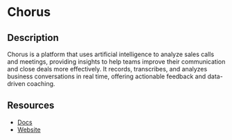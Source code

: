 # Chorus

## Description
Chorus is a platform that uses artificial intelligence to analyze sales calls and meetings, providing insights to help teams improve their communication and close deals more effectively. It records, transcribes, and analyzes business conversations in real time, offering actionable feedback and data-driven coaching.

## Resources
* [Docs](https://api-docs.chorus.ai/#intro)
* [Website](chorus.ai)